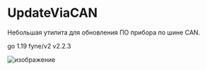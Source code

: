 # UpdateViaCAN
Небольшая утилита для обновления ПО прибора по шине CAN.

go 1.19
fyne/v2 v2.2.3

![изображение](https://github.com/artlukm/UpdateViaCAN/assets/105307742/9f50d668-b03a-4d06-ad3b-8fb8f56fe153)
